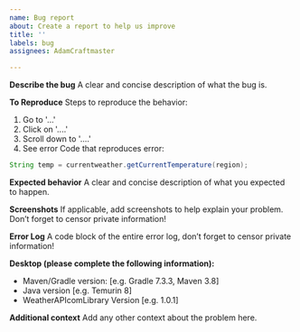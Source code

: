 ```yaml
---
name: Bug report
about: Create a report to help us improve
title: ''
labels: bug
assignees: AdamCraftmaster

---
```


**Describe the bug**
A clear and concise description of what the bug is.

**To Reproduce**
Steps to reproduce the behavior:
1. Go to '...'
2. Click on '....'
3. Scroll down to '....'
4. See error
Code that reproduces error:

```java
String temp = currentweather.getCurrentTemperature(region);
```

**Expected behavior**
A clear and concise description of what you expected to happen.

**Screenshots**
If applicable, add screenshots to help explain your problem. Don’t forget to censor private information!

**Error Log**
A code block of the entire error log, don’t forget to censor private information!

**Desktop (please complete the following information):**
 - Maven/Gradle version: [e.g. Gradle 7.3.3, Maven 3.8]
 - Java version [e.g. Temurin 8]
 - WeatherAPIcomLibrary Version [e.g. 1.0.1]

**Additional context**
Add any other context about the problem here.
